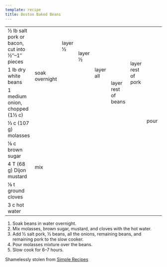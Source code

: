 ```yaml
---
template: recipe
title: Boston Baked Beans
---
```

<table>
<tr>
  <td>&frac12; lb salt pork or bacon, cut into &frac12;&Prime;&ndash;1&Prime; pieces</td>
  <td class="righthide">&nbsp;</td>
  <td>layer  &frac12;</td>
  <td rowspan="2">layer &frac12;</td>
  <td rowspan="3">layer all</td>
  <td class="righthide">&nbsp;</td>
  <td rowspan="3">layer rest of pork</td>
  <td rowspan="8">pour</td>
  <td rowspan="8">slow cook 6&ndash;7 hours</td>
</tr>
<tr>
  <td>1 lb dry white beans</td>
  <td>soak overnight</td>
  <td class="righthide">&nbsp;</td>
  <td rowspan="2">layer rest of beans</td>
  <!-- <td class="righthide tophide">&nbsp;</td> -->
</tr>
<tr>
  <td>1 medium onion, chopped (1&frac12;&nbsp;c)</td>
  <td colspan="3" class="righthide">&nbsp;</td>
</tr>
<tr>
  <td>&#x2153; c (107 g) molasses</td>
  <td rowspan="5" colspan="6">mix</td>
</tr>
<tr>
  <td>&#x215B; c brown sugar</td>
</tr>
<tr>
  <td>4 T (68 g) Dijon mustard</td>
</tr>
<tr>
  <td>&#x215B;  t ground cloves</td>
</tr>
<tr>
  <td>3 c hot water</td>
</tr>
</table>

1. Soak beans in water overnight.
1. Mix molasses, brown sugar, mustard, and cloves with the hot water.
1. Add &frac12; salt pork, &frac12; beans, all the onions, remaining beans, and remaining pork to the slow cooker.
1. Pour molasses mixture over the beans.
1. Slow cook for 6&ndash;7 hours.

<p class="confession">Shamelessly stolen from <a href="http://www.simplyrecipes.com/recipes/slow_cooked_boston_baked_beans/">Simple Recipes</a></p>
